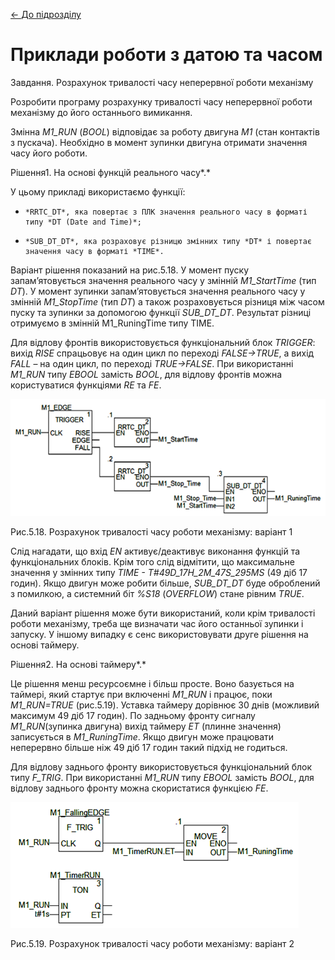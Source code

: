[<- До підрозділу](README.md)

# Приклади роботи з датою та часом

Завдання. Розрахунок тривалості часу неперервної роботи механізму

Розробити програму розрахунку тривалості часу неперервної роботи механізму до його останнього вимикання. 

Змінна *M1_RUN* (*BOOL*) відповідає за роботу двигуна *M1* (стан контактів з пускача). Необхідно в момент зупинки двигуна отримати значення часу його роботи.

Рішення1. На основі функцій реального часу*.* 

У цьому прикладі використаємо функції:

-     *RRTC_DT*, яка повертає з ПЛК значення реального часу в форматі типу *DT (Date and Time)*;

-     *SUB_DT_DT*, яка розраховує різницю змінних типу *DT* і повертає значення часу в форматі *TIME*.

Варіант рішення показаний на рис.5.18. У момент пуску запам’ятовується значення реального часу у змінній *M1_StartTime* (тип *DT*). У момент зупинки запам’ятовується значення реального часу у змінній *M1_StopTime* (тип *DT*) а також розраховується різниця між часом пуску та зупинки за допомогою функції *SUB_DT_DT*. Результат різниці отримуємо в змінній M1_RuningTime типу TIME.

Для відлову фронтів використовується функціональний блок *TRIGGER*: вихід *RISE* спрацьовує на один цикл по переході *FALSE->TRUE*, а вихід *FALL* – на один цикл, по переході *TRUE->FALSE*. При використанні *M1_RUN* типу *EBOOL* замість *BOOL*, для відлову фронтів можна користуватися функціями *RE* та *FE*. 

![](mediaun/5_18.png)

Рис.5.18. Розрахунок тривалості часу роботи механізму: варіант 1

Слід нагадати, що вхід *EN* активує/деактивує виконання функцій та функціональних блоків. Крім того слід відмітити, що максимальне значення у змінних типу *TIME - T#49D_17H_2M_47S_295MS* (49 діб 17 годин). Якщо двигун може робити більше, *SUB_DT_DT* буде оброблений з помилкою, а системний біт *%S18* (*OVERFLOW*) стане рівним *TRUE*.

Даний варіант рішення може бути використаний, коли крім тривалості роботи механізму, треба ще визначати час його останньої зупинки і запуску. У іншому випадку є сенс використовувати друге рішення на основі таймеру. 

Рішення2. На основі таймеру*.* 

Це рішення менш ресурсоємне і більш просте. Воно базується на таймері, який стартує при включенні *M1_RUN* і працює, поки *M1_RUN=TRUE* (рис.5.19). Уставка таймеру дорівнює 30 днів (можливий максимум 49 діб 17 годин). По задньому фронту сигналу *M1_RUN*(зупинка двигуна) вихід таймеру *ET* (плинне значення) записується в *M1_RuningTime*. Якщо двигун може працювати неперервно більше ніж 49 діб 17 годин такий підхід не годиться. 

Для відлову заднього фронту використовується функціональний блок типу *F_TRIG*. При використанні *M1_RUN* типу *EBOOL* замість *BOOL*, для відлову заднього фронту можна скористатися функцією *FE*. 

![](mediaun/5_19.png)

Рис.5.19. Розрахунок тривалості часу роботи механізму: варіант 2

 

